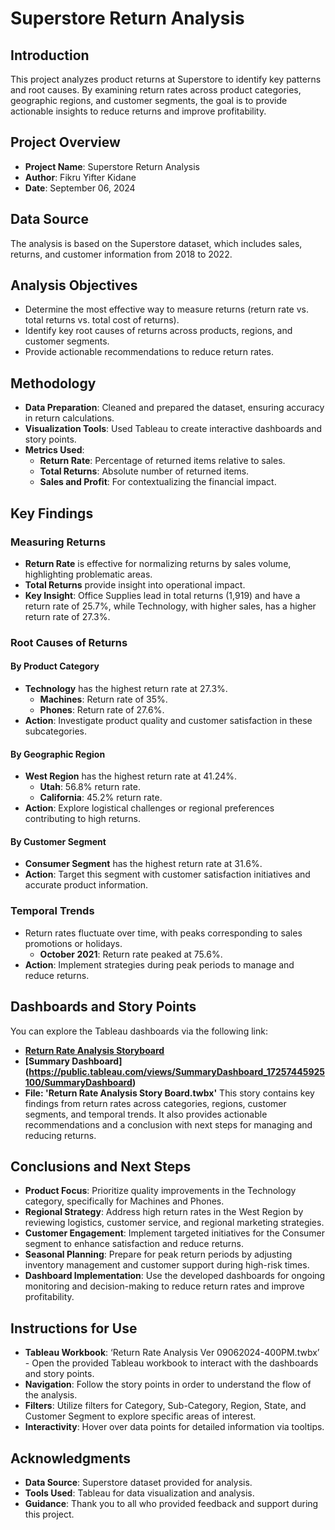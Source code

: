 # Superstore Return Analysis

## Introduction

This project analyzes product returns at Superstore to identify key patterns and root causes. By examining return rates across product categories, geographic regions, and customer segments, the goal is to provide actionable insights to reduce returns and improve profitability.

## Project Overview

- **Project Name**: Superstore Return Analysis
- **Author**: Fikru Yifter Kidane
- **Date**: September 06, 2024

## Data Source

The analysis is based on the Superstore dataset, which includes sales, returns, and customer information from 2018 to 2022.

## Analysis Objectives

- Determine the most effective way to measure returns (return rate vs. total returns vs. total cost of returns).
- Identify key root causes of returns across products, regions, and customer segments.
- Provide actionable recommendations to reduce return rates.

## Methodology

- **Data Preparation**: Cleaned and prepared the dataset, ensuring accuracy in return calculations.
- **Visualization Tools**: Used Tableau to create interactive dashboards and story points.
- **Metrics Used**:
  - **Return Rate**: Percentage of returned items relative to sales.
  - **Total Returns**: Absolute number of returned items.
  - **Sales and Profit**: For contextualizing the financial impact.

## Key Findings

### Measuring Returns

- **Return Rate** is effective for normalizing returns by sales volume, highlighting problematic areas.
- **Total Returns** provide insight into operational impact.
- **Key Insight**: Office Supplies lead in total returns (1,919) and have a return rate of 25.7%, while Technology, with higher sales, has a higher return rate of 27.3%.

### Root Causes of Returns

#### By Product Category

- **Technology** has the highest return rate at 27.3%.
  - **Machines**: Return rate of 35%.
  - **Phones**: Return rate of 27.6%.
- **Action**: Investigate product quality and customer satisfaction in these subcategories.

#### By Geographic Region

- **West Region** has the highest return rate at 41.24%.
  - **Utah**: 56.8% return rate.
  - **California**: 45.2% return rate.
- **Action**: Explore logistical challenges or regional preferences contributing to high returns.

#### By Customer Segment

- **Consumer Segment** has the highest return rate at 31.6%.
- **Action**: Target this segment with customer satisfaction initiatives and accurate product information.

### Temporal Trends

- Return rates fluctuate over time, with peaks corresponding to sales promotions or holidays.
  - **October 2021**: Return rate peaked at 75.6%.
- **Action**: Implement strategies during peak periods to manage and reduce returns.

## Dashboards and Story Points

You can explore the Tableau dashboards via the following link:

- **[Return Rate Analysis Storyboard](https://public.tableau.com/app/profile/fikru.kidane/viz/ReturnRateAnalysisStoryBoard/StoryWithSelectedDashboards)** 
- **[Summary Dashboard] (https://public.tableau.com/views/SummaryDashboard_17257445925100/SummaryDashboard)** 
- **File: 'Return Rate Analysis Story Board.twbx'**
  This story contains key findings from return rates across categories, regions, customer segments, and temporal trends. It also provides actionable recommendations and a conclusion with next steps for managing and reducing returns.

## Conclusions and Next Steps

- **Product Focus**: Prioritize quality improvements in the Technology category, specifically for Machines and Phones.
- **Regional Strategy**: Address high return rates in the West Region by reviewing logistics, customer service, and regional marketing strategies.
- **Customer Engagement**: Implement targeted initiatives for the Consumer segment to enhance satisfaction and reduce returns.
- **Seasonal Planning**: Prepare for peak return periods by adjusting inventory management and customer support during high-risk times.
- **Dashboard Implementation**: Use the developed dashboards for ongoing monitoring and decision-making to reduce return rates and improve profitability.

## Instructions for Use

- **Tableau Workbook**: ‘Return Rate Analysis Ver 09062024-400PM.twbx’ - Open the provided Tableau workbook to interact with the dashboards and story points.
- **Navigation**: Follow the story points in order to understand the flow of the analysis.
- **Filters**: Utilize filters for Category, Sub-Category, Region, State, and Customer Segment to explore specific areas of interest.
- **Interactivity**: Hover over data points for detailed information via tooltips.

## Acknowledgments

- **Data Source**: Superstore dataset provided for analysis.
- **Tools Used**: Tableau for data visualization and analysis.
- **Guidance**: Thank you to all who provided feedback and support during this project.
